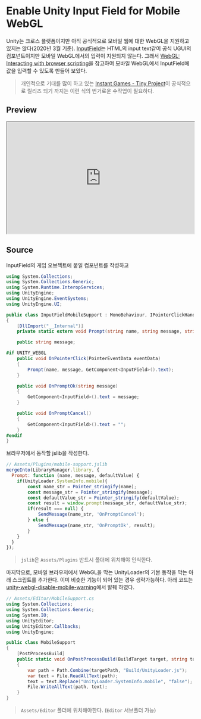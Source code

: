 # Enable Unity Input Field for Mobile WebGL
Unity는 크로스 플랫폼이지만 아직 공식적으로 모바일 웹에 대한 WebGL을 지원하고 있지는 않다(2020년 3월 기준).
[InputField](https://docs.unity3d.com/2018.4/Documentation/Manual/script-InputField.html)는 HTML의 input text같이 공식 UGUI의 컴포넌트이지만 모바일 WebGL에서의 입력이 지원되지 않는다. 그래서 [WebGL: Interacting with browser scripting](https://docs.unity3d.com/2018.4/Documentation/Manual/webgl-interactingwithbrowserscripting.html)을 참고하여 모바일 WebGL에서 InputField에 값을 입력할 수 있도록 만들어 보았다.

> 개인적으로 기대를 많이 하고 있는 [Instant Games - Tiny Project](https://unity.com/solutions/instant-games)이 공식적으로 릴리즈 되기 까지는 이런 식의 번거로운 수작업이 필요하다.

## Preview

<iframe style="width:100%; height:300px;" src="https://oneyedev.github.io/input-field-plugin-for-unity-mobile-webgl/" allowfullscreen></iframe>


## Source

InputField의 게임 오브젝트에 붙일 컴포넌트를 작성하고

```c#
using System.Collections;
using System.Collections.Generic;
using System.Runtime.InteropServices;
using UnityEngine;
using UnityEngine.EventSystems;
using UnityEngine.UI;

public class InputFieldMobileSupport : MonoBehaviour, IPointerClickHandler
{
    [DllImport("__Internal")]
    private static extern void Prompt(string name, string message, string defaultValue);

    public string message;

#if UNITY_WEBGL
    public void OnPointerClick(PointerEventData eventData)
    {
        Prompt(name, message, GetComponent<InputField>().text);
    }

    public void OnPromptOk(string message)
    {
        GetComponent<InputField>().text = message;
    }

    public void OnPromptCancel()
    {
        GetComponent<InputField>().text = "";
    }
#endif
}
```

브라우저에서 동작할 jslib을 작성한다.

```js
// Assets/Plugins/mobile-support.jslib
mergeInto(LibraryManager.library, {
  Prompt: function (name, message, defaultValue) {
    if(UnityLoader.SystemInfo.mobile){
        const name_str = Pointer_stringify(name);
        const message_str = Pointer_stringify(message);
        const defaultValue_str = Pointer_stringify(defaultValue);
        const result = window.prompt(message_str, defaultValue_str);
        if(result === null) {
            SendMessage(name_str, 'OnPromptCancel');
        } else {
            SendMessage(name_str, 'OnPromptOk', result);
        }
    }
  }
});
```
> `jslib`은 `Assets/Plugins` 반드시 폴더에 위치해야 인식한다.

마지막으로, 모바일 브라우저에서 WebGL을 막는 UnityLoader의 기본 동작을 막는 아래 스크립트를 추가한다. 이미 비슷한 기능이 되어 있는 경우 생략가능하다. 아래 코드는 [unity-webgl-disable-mobile-warning](https://answers.unity.com/questions/1339261/unity-webgl-disable-mobile-warning.html)에서 발췌 하였다.

```c#
// Assets/Editor/MobileSupport.cs
using System.Collections;
using System.Collections.Generic;
using System.IO;
using UnityEditor;
using UnityEditor.Callbacks;
using UnityEngine;

public class MobileSupport
{
    [PostProcessBuild]
    public static void OnPostProcessBuild(BuildTarget target, string targetPath)
    {
        var path = Path.Combine(targetPath, "Build/UnityLoader.js");
        var text = File.ReadAllText(path);
        text = text.Replace("UnityLoader.SystemInfo.mobile", "false");
        File.WriteAllText(path, text);
    }
}

```

> `Assets/Editor` 폴더에 위치해야한다. (`Editor` 서브폴더 가능)
